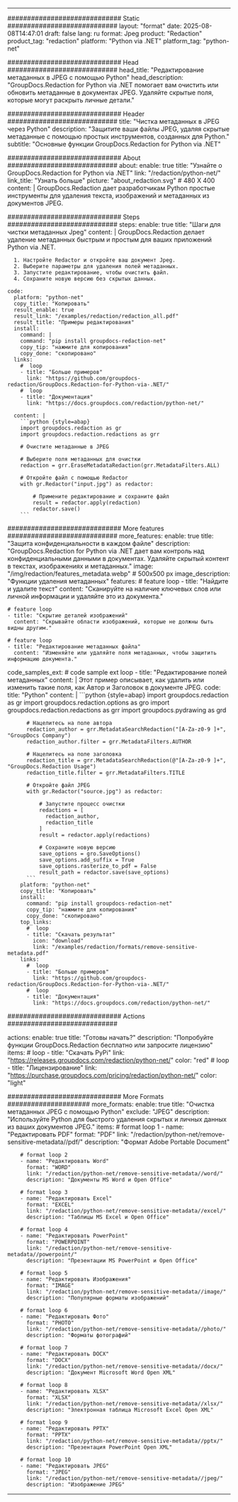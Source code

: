 
---
############################# Static ############################
layout: "format"
date:  2025-08-08T14:47:01
draft: false
lang: ru
format: Jpeg
product: "Redaction"
product_tag: "redaction"
platform: "Python via .NET"
platform_tag: "python-net"

############################# Head ############################
head_title: "Редактирование метаданных в JPEG с помощью Python"
head_description: "GroupDocs.Redaction for Python via .NET помогает вам очистить или обновить метаданные в документах JPEG. Удаляйте скрытые поля, которые могут раскрыть личные детали."

############################# Header ############################
title: "Чистка метаданных в JPEG через Python" 
description: "Защитите ваши файлы JPEG, удаляя скрытые метаданные с помощью простых инструментов, созданных для Python."
subtitle: "Основные функции GroupDocs.Redaction for Python via .NET" 

############################# About ############################
about:
    enable: true
    title: "Узнайте о GroupDocs.Redaction for Python via .NET"
    link: "/redaction/python-net/"
    link_title: "Узнать больше"
    picture: "about_redaction.svg" # 480 X 400
    content: |
       GroupDocs.Redaction дает разработчикам Python простые инструменты для удаления текста, изображений и метаданных из документов JPEG.

############################# Steps ############################
steps:
    enable: true
    title: "Шаги для чистки метаданных Jpeg"
    content: |
      GroupDocs.Redaction делает удаление метаданных быстрым и простым для ваших приложений Python via .NET.
      
      1. Настройте Redactor и откройте ваш документ Jpeg.
      2. Выберите параметры для удаления полей метаданных.
      3. Запустите редактирование, чтобы очистить файл.
      4. Сохраните новую версию без скрытых данных.
   
    code:
      platform: "python-net"
      copy_title: "Копировать"
      result_enable: true
      result_link: "/examples/redaction/redaction_all.pdf"
      result_title: "Примеры редактирования"
      install:
        command: |
        command: "pip install groupdocs-redaction-net"
        copy_tip: "нажмите для копирования"
        copy_done: "скопировано"
      links:
        #  loop
        - title: "Больше примеров"
          link: "https://github.com/groupdocs-redaction/GroupDocs.Redaction-for-Python-via-.NET/"
        #  loop
        - title: "Документация"
          link: "https://docs.groupdocs.com/redaction/python-net/"
          
      content: |
        ```python {style=abap}
        import groupdocs.redaction as gr
        import groupdocs.redaction.redactions as grr

        # Очистите метаданные в JPEG

        # Выберите поля метаданных для очистки
        redaction = grr.EraseMetadataRedaction(grr.MetadataFilters.ALL)

        # Откройте файл с помощью Redactor
        with gr.Redactor("input.jpg") as redactor:

            # Примените редактирование и сохраните файл
            result = redactor.apply(redaction)
            redactor.save()
        ```            


############################# More features ############################
more_features:
  enable: true
  title: "Защита конфиденциальности в каждом файле"
  description: "GroupDocs.Redaction for Python via .NET дает вам контроль над конфиденциальными данными в документах. Удаляйте скрытый контент в текстах, изображениях и метаданных."
  image: "/img/redaction/features_metadata.webp" # 500x500 px
  image_description: "Функции удаления метаданных"
  features:
    # feature loop
    - title: "Найдите и удалите текст"
      content: "Сканируйте на наличие ключевых слов или личной информации и удаляйте это из документа."

    # feature loop
    - title: "Скрытие деталей изображений"
      content: "Скрывайте области изображений, которые не должны быть видны другим."

    # feature loop
    - title: "Редактирование метаданных файла"
      content: "Изменяйте или удаляйте поля метаданных, чтобы защитить информацию документа."
      
  code_samples_ext:
    # code sample ext loop
    - title: "Редактирование полей метаданных"
      content: |
        Этот пример описывает, как удалить или изменить такие поля, как Автор и Заголовок в документе JPEG.
      code:
        title: "Python"
        content: |
          ```python {style=abap}
          import groupdocs.redaction as gr
          import groupdocs.redaction.options as gro
          import groupdocs.redaction.redactions as grr
          import groupdocs.pydrawing as grd

          # Нацелитесь на поле автора
          redaction_author = grr.MetadataSearchRedaction("[A-Za-z0-9 ]+", "GroupDocs Company")
          redaction_author.filter = grr.MetadataFilters.AUTHOR

          # Нацелитесь на поле заголовка
          redaction_title = grr.MetadataSearchRedaction(@"[A-Za-z0-9 ]+", "GroupDocs.Redaction Usage")
          redaction_title.filter = grr.MetadataFilters.TITLE

          # Откройте файл JPEG
          with gr.Redactor("source.jpg") as redactor:

              # Запустите процесс очистки
              redactions = [
                redaction_author,
                redaction_title
              ]
              result = redactor.apply(redactions)

              # Сохраните новую версию
              save_options = gro.SaveOptions()
              save_options.add_suffix = True
              save_options.rasterize_to_pdf = False
              result_path = redactor.save(save_options)
          ```
        platform: "python-net"
        copy_title: "Копировать"
        install:
          command: "pip install groupdocs-redaction-net"
          copy_tip: "нажмите для копирования"
          copy_done: "скопировано"
        top_links:
          #  loop
          - title: "Скачать результат"
            icon: "download"
            link: "/examples/redaction/formats/remove-sensitive-metadata.pdf"
        links:
          #  loop
          - title: "Больше примеров"
            link: "https://github.com/groupdocs-redaction/GroupDocs.Redaction-for-Python-via-.NET/"
          #  loop
          - title: "Документация"
            link: "https://docs.groupdocs.com/redaction/python-net/"


############################# Actions ############################

actions:
  enable: true
  title: "Готовы начать?"
  description: "Попробуйте функции GroupDocs.Redaction бесплатно или запросите лицензию"
  items:
    #  loop
    - title: "Скачать PyPi"
      link: "https://releases.groupdocs.com/redaction/python-net/"
      color: "red"
        #  loop
    - title: "Лицензирование"
      link: "https://purchase.groupdocs.com/pricing/redaction/python-net/"
      color: "light"


############################# More Formats #####################
more_formats:
    enable: true
    title: "Очистка метаданных JPEG с помощью Python"
    exclude: "JPEG"
    description: "Используйте Python для быстрого удаления скрытых и личных данных из ваших документов JPEG."
    items: 
        # format loop 1
        - name: "Редактировать PDF"
          format: "PDF"
          link: "/redaction/python-net/remove-sensitive-metadata//pdf/"
          description: "Формат Adobe Portable Document"

        # format loop 2
        - name: "Редактировать Word"
          format: "WORD"
          link: "/redaction/python-net/remove-sensitive-metadata//word/"
          description: "Документы MS Word и Open Office"
          
        # format loop 3
        - name: "Редактировать Excel"
          format: "EXCEL"
          link: "/redaction/python-net/remove-sensitive-metadata//excel/"
          description: "Таблицы MS Excel и Open Office"

        # format loop 4
        - name: "Редактировать PowerPoint"
          format: "POWERPOINT"
          link: "/redaction/python-net/remove-sensitive-metadata//powerpoint/"
          description: "Презентации MS PowerPoint и Open Office"

        # format loop 5
        - name: "Редактировать Изображения"
          format: "IMAGE"
          link: "/redaction/python-net/remove-sensitive-metadata//image/"
          description: "Популярные форматы изображений"

        # format loop 6
        - name: "Редактировать Фото"
          format: "PHOTO"
          link: "/redaction/python-net/remove-sensitive-metadata//photo/"
          description: "Форматы фотографий"

        # format loop 7
        - name: "Редактировать DOCX"
          format: "DOCX"
          link: "/redaction/python-net/remove-sensitive-metadata//docx/"
          description: "Документ Microsoft Word Open XML"
          
        # format loop 8
        - name: "Редактировать XLSX"
          format: "XLSX"
          link: "/redaction/python-net/remove-sensitive-metadata//xlsx/"
          description: "Электронная таблица Microsoft Excel Open XML"
          
        # format loop 9
        - name: "Редактировать PPTX"
          format: "PPTX"
          link: "/redaction/python-net/remove-sensitive-metadata//pptx/"
          description: "Презентация PowerPoint Open XML"

        # format loop 10
        - name: "Редактировать JPEG"
          format: "JPEG"
          link: "/redaction/python-net/remove-sensitive-metadata//jpeg/"
          description: "Изображение JPEG"


---